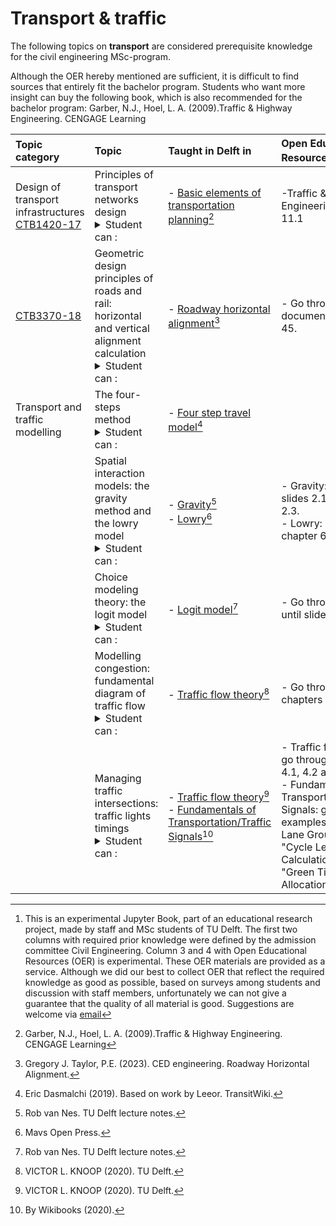 # Transport & traffic

The following topics on **transport** are considered prerequisite knowledge for the civil engineering MSc-program.

Although the OER hereby mentioned are sufficient, it is difficult to find sources that entirely fit the bachelor program. Students who want more insight can buy the following book, which is also recommended for the bachelor program:  Garber, N.J., Hoel, L. A. (2009).Traffic & Highway Engineering. CENGAGE Learning



|Topic category|Topic   |Taught in Delft in  | Open Educational Resources[^1] |
|:------|:--------|:------------------|:---------------------------|
| Design of transport infrastructures [CTB1420-17](https://studiegids.tudelft.nl/a101_displayCourse.do?course_id=61902)      | Principles of transport networks design <details><summary>Student can :</summary>- Apply design guidelines and design methodologies for designing the geometric alignment of roads and railways<br>- Explain the relationship between road design and road user behaviour.<br>- Interpret and analyse characteristics of railway infrastructure elements.<br>- Design railways and tram lines.<br>- Display roads and railways design using AutoCAD and Civil3D.<br>- Evaluate the implications of different design alternatives on road user behaviour, traffic safety and traffic operation.<br>- Think critically and make design decisions.</details>    |- [Basic elements of transportation planning](https://users.pfw.edu/sahap/CE450%20Transport%20Policy%20and%20Planning/1.%20Lectures/Books,%20references,%20readings/Chapter%2011%20The%20Transportation%20Planning%20Process.pdf)[^6]   | -Traffic & Highway Engineering: section 11.1
|[CTB3370-18](https://studiegids.tudelft.nl/a101_displayCourse.do?course_id=62037)                      | Geometric design principles of roads and rail: horizontal and vertical alignment calculation <details><summary>Student can :</summary>- Apply design guidelines and design methodologies for designing the geometric alignment of roads and railways<br>- Explain the relationship between road design and road user behaviour.<br>- Interpret and analyse characteristics of railway infrastructure elements.<br>- Think critically and make design decisions.</details>                                                                                                            |- [Roadway horizontal alignment](../Lec_pdfs/C04_034_Roadway_Horizontal_Alignment_US.pdf)[^2]                                 |- Go through document until page 45. 
| Transport and traffic modelling                   | The four-steps method <details><summary>Student can :</summary>- Design railways and tram lines.<br>- Display roads and railways design using AutoCAD and Civil3D.<br>- Evaluate the implications of different design alternatives on road user behaviour, traffic safety and traffic operation.<br>- Think critically and make design decisions.</details>                                                                                                            |- [Four step travel model](https://www.transitwiki.org/TransitWiki/index.php/Four-step_travel_model)[^3]                                 |
| | Spatial interaction models: the gravity method and the lowry model <details><summary>Student can :</summary> <br>- Indicate how water differs from other (liquid) substances and how the liquid properties influence the flow, using dimensionless key figures</details>                                                                                                           |- [Gravity](https://ocw.tudelft.nl/course-lectures/2-2-trip-distribution/)[^4] <br>- [Lowry](https://uta.pressbooks.pub/oertransportlanduse/chapter/chapter-6-land-use-and-transportation-modeling-ii-lowry-model/)[^5]                                 |- Gravity: go through slides 2.1, 2.2.2 and 2.3. <br>- Lowry: go through chapter 6.
|                   | Choice modeling theory: the logit model <details><summary>Student can :</summary> <br>- Indicate how water differs from other (liquid) substances and how the liquid properties influence the flow, using dimensionless key figures</details>                                                                                                            |- [Logit model](https://ocw.tudelft.nl/course-lectures/1-3-choice-modelling/)[^4]                                |- Go through slides, until slide 36. 
|                   | Modelling congestion: fundamental diagram of traffic flow <details><summary>Student can :</summary> <br>- Indicate how water differs from other (liquid) substances and how the liquid properties influence the flow, using dimensionless key figures</details>                                                                                                            |- [Traffic flow theory](../Lec_pdfs/Knoop+-+Traffic+Flow+Theory.pdf)[^7]                                 |- Go through chapters 3.1 and 3.2. 
|    | Managing traffic intersections: traffic lights timings <details><summary>Student can :</summary> <br>- Indicate how water differs from other (liquid) substances and how the liquid properties influence the flow, using dimensionless key figures</details>                                                                                                          |- [Traffic flow theory](../Lec_pdfs/Knoop+-+Traffic+Flow+Theory.pdf)[^7]  <br>- [Fundamentals of Transportation/Traffic Signals](https://en.wikibooks.org/wiki/Fundamentals_of_Transportation/Traffic_Signals#Cycle_Length_Calculation)[^8]                                   | - Traffic flow theory: go through chapters 4.1, 4.2 and 4.3. <br>- Fundamentals of Transportation/Traffic Signals: go through examples 4 "Critical Lane Groups", 5	"Cycle Length Calculation" and 6 "Green Time Allocation". 

[^1]: This is an experimental Jupyter Book, part of an educational research project, made by staff and MSc students of TU Delft. The first two columns with required prior knowledge were defined by the admission committee Civil Engineering. Column 3 and 4 with Open Educational Resources (OER) is experimental. These OER materials are provided as a service. Although we did our best to collect OER that reflect the required knowledge as good as possible, based on surveys among students and discussion with staff members, unfortunately we can not give a guarantee that the quality of all material is good. Suggestions are welcome via [email](mailto:h.r.schipper@tudelft.nl?subject=PRE-for-CEM-suggestions)
[^2]: Gregory J. Taylor, P.E. (2023). CED engineering. Roadway Horizontal Alignment. 
[^3]: Eric Dasmalchi (2019). Based on work by Leeor. TransitWiki. 
[^4]: Rob van Nes. TU Delft lecture notes. 
[^5]: Mavs Open Press.
[^6]: Garber, N.J., Hoel, L. A. (2009).Traffic & Highway Engineering. CENGAGE Learning
[^7]: VICTOR L. KNOOP (2020). TU Delft.
[^8]: By Wikibooks (2020). 